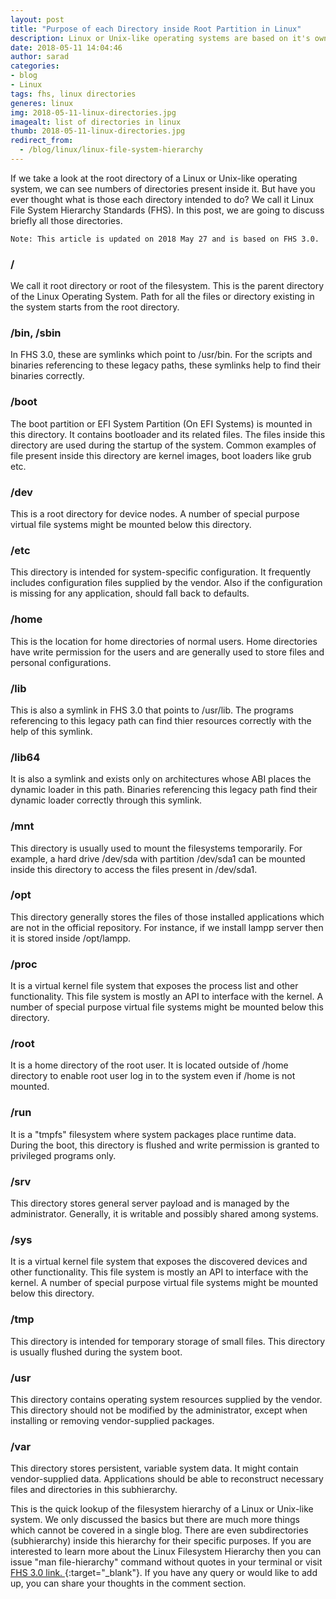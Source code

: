 ```yaml
---
layout: post
title: "Purpose of each Directory inside Root Partition in Linux"
description: Linux or Unix-like operating systems are based on it's own Filesystem Hierarchy Standards (FHS). Each directory has it's own purpose. This article will talk about the purpose of these directories.
date: 2018-05-11 14:04:46
author: sarad
categories:
- blog
- Linux
tags: fhs, linux directories
generes: linux
img: 2018-05-11-linux-directories.jpg
imagealt: list of directories in linux
thumb: 2018-05-11-linux-directories.jpg
redirect_from:
  - /blog/linux/linux-file-system-hierarchy
---
```


If we take a look at the root directory of a Linux or Unix-like operating system, we can see numbers of directories present inside it. But have you ever thought what is those each directory intended to do? We call it Linux File System Hierarchy Standards (FHS). In this post, <!--more--> we are going to discuss briefly all those directories.

    Note: This article is updated on 2018 May 27 and is based on FHS 3.0.

### /
We call it root directory or root of the filesystem. This is the parent directory of the Linux Operating System. Path for all the files or directory existing in the system starts from the root directory.

### /bin, /sbin
In FHS 3.0, these are symlinks which point to /usr/bin. For the scripts and binaries referencing to these legacy paths, these symlinks help to find their binaries correctly.

### /boot
The boot partition or EFI System Partition (On EFI Systems) is mounted in this directory. It contains bootloader and its related files. The files inside this directory are used during the startup of the system. Common examples of file present inside this directory are kernel images, boot loaders like grub etc.

### /dev
This is a root directory for device nodes. A number of special purpose virtual file systems might be mounted below this directory.

### /etc
This directory is intended for system-specific configuration. It frequently includes configuration files supplied by the vendor. Also if the configuration is missing for any application, should fall back to defaults.

### /home
This is the location for home directories of normal users. Home directories have write permission for the users and are generally used to store files and personal configurations.

### /lib
This is also a symlink in FHS 3.0 that points to /usr/lib. The programs referencing to this legacy path can find thier resources correctly with the help of this symlink.

### /lib64
It is also a symlink and exists only on architectures whose ABI places the dynamic loader in this path. Binaries referencing this legacy path find their dynamic loader correctly through this symlink.

### /mnt
This directory is usually used to mount the filesystems temporarily. For example, a hard drive /dev/sda with partition /dev/sda1 can be mounted inside this directory to access the files present in /dev/sda1.

### /opt
This directory generally stores the files of those installed applications which are not in the official repository. For instance, if we install lampp server then it is stored inside /opt/lampp.

### /proc
It is a virtual kernel file system that exposes the process list and other functionality. This file system is mostly an API to interface with the kernel. A number of special purpose virtual file systems might be mounted below this directory.

### /root
It is a home directory of the root user. It is located outside of /home directory to enable root user log in to the system even if /home is not mounted.

### /run
It is a "tmpfs" filesystem where system packages place runtime data. During the boot, this directory is flushed and write permission is granted to privileged programs only.

### /srv
This directory stores general server payload and is managed by the administrator. Generally, it is writable and possibly shared among systems.

### /sys
It is a virtual kernel file system that exposes the discovered devices and other functionality. This file system is mostly an API to interface with the kernel. A number of special purpose virtual file systems might be mounted below this directory.

### /tmp
This directory is intended for temporary storage of small files. This directory is usually flushed during the system boot.

### /usr
This directory contains operating system resources supplied by the vendor. This directory should not be modified by the administrator, except when installing or removing vendor-supplied packages.

### /var
This directory stores persistent, variable system data. It might contain vendor-supplied data. Applications should be able to reconstruct necessary files and directories in this subhierarchy.

This is the quick lookup of the filesystem hierarchy of a Linux or Unix-like system. We only discussed the basics but there are much more things which cannot be covered in a single blog. There are even subdirectories (subhierarchy) inside this hierarchy for their specific purposes. If you are interested to learn more about the Linux Filesystem Hierarchy then you can issue "man file-hierarchy" command without quotes in your terminal or visit [FHS 3.0 link. <i class="fa fa-external-link" aria-hidden="true"></i>](http://refspecs.linuxfoundation.org/FHS_3.0/fhs-3.0.html){:target="_blank"}. If you have any query or would like to add up, you can share your thoughts in the comment section.